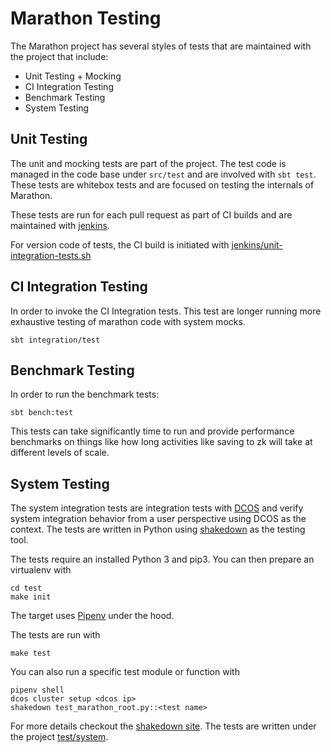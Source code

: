 # Marathon Testing

The Marathon project has several styles of tests that are maintained with the project that include:

* Unit Testing + Mocking
* CI Integration Testing
* Benchmark Testing
* System Testing

##  Unit Testing

The unit and mocking tests are part of the project.  The test code is managed in the
code base under `src/test` and are involved with `sbt test`.  These tests are whitebox tests and
are focused on testing the internals of Marathon.

These tests are run for each pull request as part of CI builds and are maintained with
[jenkins](https://velocity.mesosphere.com/service/velocity/view/Marathon/).

For version code of tests, the CI build is initiated with [jenkins/unit-integration-tests.sh](../jenkins/unit-integration-tests.sh)

## CI Integration Testing

In order to invoke the CI Integration tests.  This test are longer running more exhaustive testing
of marathon code with system mocks.

```
sbt integration/test
```

## Benchmark Testing

In order to run the benchmark tests:

```
sbt bench:test
```

This tests can take significantly time to run and provide performance benchmarks on things like
how long activities like saving to zk will take at different levels of scale.

## System Testing

The system integration tests are integration tests with [DCOS](http://dcos.io)
and verify system integration behavior from a user perspective using DCOS as the
context. The tests are written in Python using [shakedown](https://github.com/dcos/shakedown)
as the testing tool.

The tests require an installed Python 3 and pip3. You can then prepare an
virtualenv with

```
cd test
make init
```

The target uses [Pipenv](https://docs.pipenv.org/) under the hood.

The tests are run with

```
make test
```

You can also run a specific test module or function with

```
pipenv shell
dcos cluster setup <dcos ip>
shakedown test_marathon_root.py::<test name>
```

For more details checkout the [shakedown site](https://github.com/dcos/shakedown).
The tests are written under the project [test/system](system/README.md).
